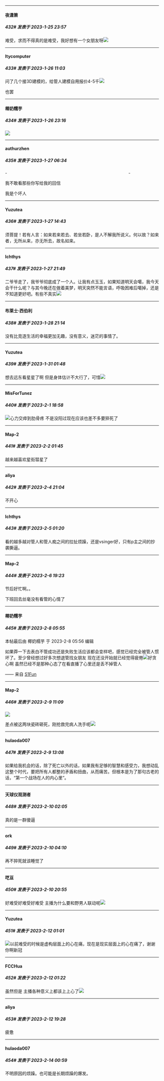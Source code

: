 

*****

####  夜潇箫  
##### 432#       发表于 2023-1-25 23:57

难受，求而不得真的是难受，我好想有一个女朋友呀<img src="https://static.saraba1st.com/image/smiley/face2017/118.png" referrerpolicy="no-referrer">



*****

####  ltycomputer  
##### 433#       发表于 2023-1-26 11:03

问了几个接3D建模的，给管人建模自用报价4-5千<img src="https://static.saraba1st.com/image/smiley/face2017/047.png" referrerpolicy="no-referrer">

也罢



*****

####  椰奶糯芋  
##### 434#       发表于 2023-1-26 23:16

<img src="https://static.saraba1st.com/image/smiley/face2017/019.png" referrerpolicy="no-referrer">



*****

####  authurzhen  
##### 435#       发表于 2023-1-27 06:34

-                                                                                                     -

我不敢看那些你写给我的回信

我是个坏人



*****

####  Yuzutea  
##### 436#       发表于 2023-1-27 14:43

须菩提！若有人言：如来若来若去、若坐若卧，是人不解我所说义。何以故？如来者，无所从来，亦无所去，故名如来。



*****

####  Ichthys  
##### 437#       发表于 2023-1-27 21:49

二爷爷走了，我爷爷彻底成了一个人。让我有点玉玉，如果知道明天会噶，我今天会干什么呢？与其今晚还在做着美梦，明天突然不能言语，呼吸困难后噶掉，还是不知道更好吧。有些不真实<img src="https://static.saraba1st.com/image/smiley/face2017/002.png" referrerpolicy="no-referrer">


*****

####  布莱士·西伯利  
##### 438#       发表于 2023-1-28 21:14

没有比竞逐生活的幸福更加无趣，没有意义，迷茫的事情了。


*****

####  Yuzutea  
##### 439#       发表于 2023-1-31 01:48

想去远东看星星了啊
但是身体估计不大行了，可惜<img src="https://static.saraba1st.com/image/smiley/face2017/026.png" referrerpolicy="no-referrer">


*****

####  MisForTunez  
##### 440#       发表于 2023-2-1 18:58

<img src="https://static.saraba1st.com/image/smiley/face2017/004.gif" referrerpolicy="no-referrer">心力交瘁到肋骨疼
不是没阳过现在应该也差不多要猝死了


*****

####  Map-2  
##### 441#       发表于 2023-2-2 01:45

越来越喜欢星街彗星了


*****

####  aliya  
##### 442#       发表于 2023-2-4 21:04

不开心


*****

####  Ichthys  
##### 443#       发表于 2023-2-5 01:20

看的越多越对管人和管人痴之间的拉扯烦躁，还是vsinger好，只有p主之间的抄袭撕逼。


*****

####  Map-2  
##### 444#       发表于 2023-2-6 19:23

节后好忙啊。。

下班回去丝毫没有看管的心情了


*****

####  椰奶糯芋  
##### 445#       发表于 2023-2-8 05:55

 本帖最后由 椰奶糯芋 于 2023-2-8 05:56 编辑 

如果莽一下去表白不管成功还是失败生活应该都会变样吧，感觉已经完全被管人惯坏了。至少曾经想过好多次想退管找女朋友 现在还没开始就已经觉得疲倦<img src="https://static.saraba1st.com/image/smiley/face2017/003.png" referrerpolicy="no-referrer">好贪心啊 虽然已经不是那种心态了在看直播了心里还是丢不掉管人

—— 来自 [S1Fun](https://s1fun.koalcat.com)


*****

####  Map-2  
##### 446#       发表于 2023-2-9 11:09

<img src="https://p.sda1.dev/9/c3ff5b53987ac9a2ada6afe20d03c52d/IMG_CMP_102335202.jpeg" referrerpolicy="no-referrer">

差点被这两块瓷砖砸死，刚抢救完病人洗手呢<img src="https://static.saraba1st.com/image/smiley/face2017/003.png" referrerpolicy="no-referrer">


*****

####  hulaoda007  
##### 447#       发表于 2023-2-9 13:08

如果给我机会的话，除了死亡以外的话，如果我有足够的智慧和感受力，我想动乱这整个时代，要把所有人都整的矛盾和扭曲，从而痛苦。但根本是为了那句古老的话，“第一个战场在人的内心里”。


*****

####  天球仪观测者  
##### 448#       发表于 2023-2-10 02:05

真的是一群傻逼

*****

####  ork  
##### 449#       发表于 2023-2-10 04:10

再不猝死就该睡觉了


*****

####  呓亘  
##### 450#       发表于 2023-2-10 20:55

好难受好难受好难受 主播为什么要和野男人联动呢<img src="https://static.saraba1st.com/image/smiley/face2017/076.png" referrerpolicy="no-referrer">


*****

####  Yuzutea  
##### 451#       发表于 2023-2-12 01:01

<img src="https://static.saraba1st.com/image/smiley/face2017/066.png" referrerpolicy="no-referrer">以前难受的时候是虚构层面上的心在痛，现在是现实层面上的心在痛了，谢谢你啊新冠


*****

####  FCCHua  
##### 452#       发表于 2023-2-12 01:22

虽然但是 主播各种意义上都该上上心了<img src="https://static.saraba1st.com/image/smiley/face2017/010.png" referrerpolicy="no-referrer">


*****

####  aliya  
##### 453#       发表于 2023-2-12 19:28

疲惫


*****

####  hulaoda007  
##### 454#       发表于 2023-2-14 00:59

不明原因的烦躁。也可能是长期烦躁的爆发。

